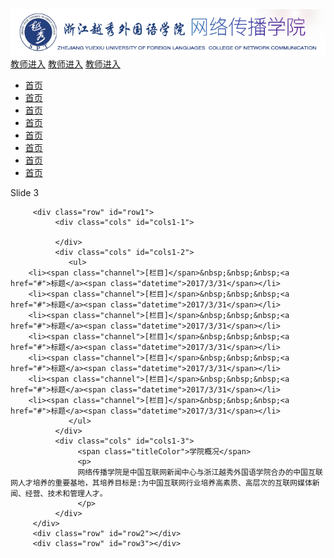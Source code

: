 <html>
<head>
<meta charset="utf-8">
<title>网传小官网</title>
<link rel="stylesheet" type="text/css" href="style.css" />
<link rel="stylesheet" type="text/css" href="swiper-3.4.0.min.css" />
</head>
<body>
<div class="content">
   <div class="header">
     <img src="logo.png">
        <div class="quickLink">
            <a href="#">教师进入</a>
            <a href="#">教师进入</a>
            <a href="#">教师进入</a>
        </div>
   </div>
</div>
<div class="nav">
   <nav>
      <ul>
         <a href="#"><li>首页</li> </a>
         <a href="#"><li>首页</li> </a> 
         <a href="#"><li>首页</li> </a>
         <a href="#"><li>首页</li> </a>
         <a href="#"><li>首页</li> </a>
         <a href="#"><li>首页</li> </a>
         <a href="#"><li>首页</li> </a>
         <a href="#"><li>首页</li> </a>
      </ul>
   </nav>
</div>

<div class="swiper-container">
    <div class="swiper-wrapper">
        <div class=" banner swiper-slide"></div>
        <div class=" banner1 swiper-slide"></div>
        <div class="swiper-slide">Slide 3</div>
    </div>
       <div class="swiper-button-prev"></div>
       <div class="swiper-button-next"></div>
</div>

<div class="container">

         <div class="row" id="row1">
              <div class="cols" id="cols1-1">
              
              </div>
              <div class="cols" id="cols1-2">
                 <ul>
        <li><span class="channel">[栏目]</span>&nbsp;&nbsp;&nbsp;<a href="#">标题</a><span class="datetime">2017/3/31</span></li>
        <li><span class="channel">[栏目]</span>&nbsp;&nbsp;&nbsp;<a href="#">标题</a><span class="datetime">2017/3/31</span></li>
        <li><span class="channel">[栏目]</span>&nbsp;&nbsp;&nbsp;<a href="#">标题</a><span class="datetime">2017/3/31</span></li>
        <li><span class="channel">[栏目]</span>&nbsp;&nbsp;&nbsp;<a href="#">标题</a><span class="datetime">2017/3/31</span></li>
        <li><span class="channel">[栏目]</span>&nbsp;&nbsp;&nbsp;<a href="#">标题</a><span class="datetime">2017/3/31</span></li>
        <li><span class="channel">[栏目]</span>&nbsp;&nbsp;&nbsp;<a href="#">标题</a><span class="datetime">2017/3/31</span></li>
        <li><span class="channel">[栏目]</span>&nbsp;&nbsp;&nbsp;<a href="#">标题</a><span class="datetime">2017/3/31</span></li>
                 </ul>
              </div>
              <div class="cols" id="cols1-3">
                   <span class="titleColor">学院概况</span>
                   <p>
                   网络传播学院是中国互联网新闻中心与浙江越秀外国语学院合办的中国互联网人才培养的重要基地，其培养目标是:为中国互联网行业培养高素质、高层次的互联网媒体新闻、经营、技术和管理人才。
                   </p>
              </div>  
         </div>    
         <div class="row" id="row2"></div>
         <div class="row" id="row3"></div>
</div>

</body>

<script src="jquery-3.1.1.min.js"></script>
<script src="swiper.jquery.min.js"></script>
<script>        
  var mySlide = new Swiper ('.swiper-container', {
    loop: true,
    nextButton: '.swiper-button-next',
    prevButton: '.swiper-button-prev',
  })        
    var width = $(document).width();
    var height = width *300/2000;
    $('.swiper-container').css('height',height+'px');

</script>
</html>
